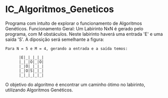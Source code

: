 # IC_Algoritmos_Geneticos

Programa com intuíto de explorar o funcionamento de Algoritmos Genéticos.
Funcionamento Geral:
  Um Labirinto NxN é gerado pelo programa, com M obstáculos.
  Neste labirinto haverá uma entrada 'E' e uma saída 'S'.
  A diposição será semelhante a figura:
  
    Para N = 5 e M = 4, gerando a entrada e a saída temos:
  
          |E|_|_|_|_|
          |_|_|O|_|O|
          |_|O|_|_|_|
          |_|O|S|_|_|
          |_|_|_|_|_|
          
  O objetivo do algoritmo é encontrar um caminho ótimo no labirinto, utilizando 
  Algoritmos Genéticos.
